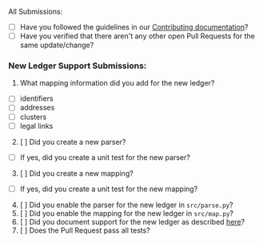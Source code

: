 All Submissions:

* [ ] Have you followed the guidelines in our [Contributing documentation](https://blockchain-technology-lab.github.io/pooling-analysis/contribute)?
* [ ] Have you verified that there aren't any other open Pull Requests for the same update/change?

### New Ledger Support Submissions:

1. What mapping information did you add for the new ledger?
  * [ ] identifiers
  * [ ] addresses
  * [ ] clusters
  * [ ] legal links
2. [ ] Did you create a new parser?
  * [ ] If yes, did you create a unit test for the new parser?
3. [ ] Did you create a new mapping?
  * [ ] If yes, did you create a unit test for the new mapping?
4. [ ] Did you enable the parser for the new ledger in `src/parse.py`?
5. [ ] Did you enable the mapping for the new ledger in `src/map.py`?
6. [ ] Did you document support for the new ledger as described [here](https://blockchain-technology-lab.github.io/pooling-analysis/contribute)?
7. [ ] Does the Pull Request pass all tests?
